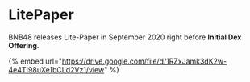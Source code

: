 # LitePaper

BNB48 releases Lite-Paper in September 2020 right before **Initial Dex Offering**.

{% embed url="https://drive.google.com/file/d/1RZxJamk3dK2w-4e4TI98uXe1bCLd2Vz1/view" %}
